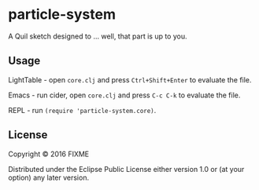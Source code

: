# particle-system

A Quil sketch designed to ... well, that part is up to you.

## Usage

LightTable - open `core.clj` and press `Ctrl+Shift+Enter` to evaluate the file.

Emacs - run cider, open `core.clj` and press `C-c C-k` to evaluate the file.

REPL - run `(require 'particle-system.core)`.

## License

Copyright © 2016 FIXME

Distributed under the Eclipse Public License either version 1.0 or (at
your option) any later version.
